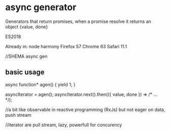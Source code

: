 # async generator

Generators that return promises, when a promise resolve it returns an object {value, done}

ES2018

Already in:
node harmony
Firefox 57
Chrome 63
Safari 11.1

//SHEMA async gen

## basic usage

async function* agen() {
    yield 1;
}

asyncIterator = agen();
asyncIterator.next().then(({ value, done }) => /* ... */);

//a bit like observable in reactive programming (RxJs) but not eager on data, push stream

//iterator are pull stream, lazy, powerfull for concurency